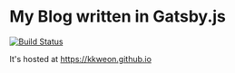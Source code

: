 # My Blog written in Gatsby.js

[![Build Status](https://travis-ci.org/kkweon/kkweon.github.io.svg?branch=gatsby)](https://travis-ci.org/kkweon/kkweon.github.io)

It's hosted at https://kkweon.github.io

